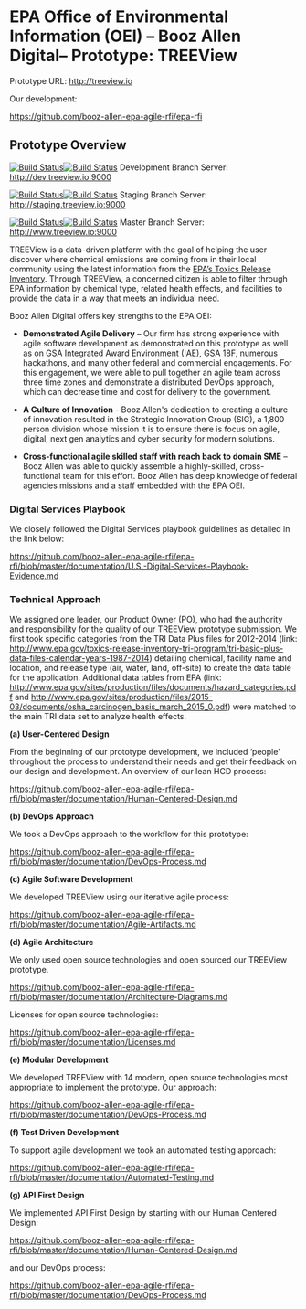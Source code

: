 # EPA Office of Environmental Information (OEI) – Booz Allen Digital– Prototype: TREEView

Prototype URL: http://treeview.io 

Our development:

https://github.com/booz-allen-epa-agile-rfi/epa-rfi

## Prototype Overview 

[![Build Status](http://jenkins.treeview.io:8080/buildStatus/icon?job=develop_frontend)](http://jenkins.treeview.io:8080/view/Development/job/develop_frontend/)[![Build Status](http://jenkins.treeview.io:8080/buildStatus/icon?job=develop_api)](http://jenkins.treeview.io:8080/view/Development/job/develop_api/)  Development Branch Server: http://dev.treeview.io:9000

[![Build Status](http://jenkins.treeview.io:8080/buildStatus/icon?job=staging_frontend)](http://jenkins.treeview.io:8080/view/Staging/job/staging_frontend/)[![Build Status](http://jenkins.treeview.io:8080/buildStatus/icon?job=staging_api)](http://jenkins.treeview.io:8080/view/Staging/job/staging_api/)  Staging Branch Server: http://staging.treeview.io:9000

[![Build Status](http://jenkins.treeview.io:8080/buildStatus/icon?job=master_frontend)](http://jenkins.treeview.io:8080/view/Master/job/master_frontend/)[![Build Status](http://jenkins.treeview.io:8080/buildStatus/icon?job=master_api)](http:/jenkins.treeview.io:8080/view/Master/job/master_api/)  Master Branch Server: http://www.treeview.io:9000

TREEView is a data-driven platform with the goal of helping the user discover where chemical emissions are coming from in their local community using the latest information from the [EPA’s Toxics Release Inventory](http://www.epa.gov/toxics-release-inventory-tri-program/tri-basic-plus-data-files-calendar-years-1987-2014).   Through TREEView, a concerned citizen is able to filter through EPA information by chemical type, related health effects, and facilities to provide the data in a way that meets an individual need.   

Booz Allen Digital offers key strengths to the EPA OEI:

- **Demonstrated Agile Delivery** – Our firm has strong experience with agile software development as demonstrated on this prototype as well as on GSA Integrated Award Environment (IAE), GSA 18F, numerous hackathons, and many other federal and commercial engagements.  For this engagement, we were able to pull together an agile team across three time zones and demonstrate a distributed DevOps approach, which can decrease time and cost for delivery to the government.

- **A Culture of Innovation** - Booz Allen's dedication to creating a culture of innovation resulted in the Strategic Innovation Group (SIG), a 1,800 person division whose mission it is to ensure there is focus on agile, digital, next gen analytics and cyber security for  modern solutions.

- **Cross-functional agile skilled staff with reach back to domain SME** – Booz Allen was able to quickly assemble a highly-skilled, cross-functional team for this effort. Booz Allen has deep knowledge of federal agencies missions and a staff embedded with the EPA OEI.

### Digital Services Playbook

We closely followed the Digital Services playbook guidelines as detailed in the link below: 

https://github.com/booz-allen-epa-agile-rfi/epa-rfi/blob/master/documentation/U.S.-Digital-Services-Playbook-Evidence.md

### Technical Approach 

We assigned one leader, our Product Owner (PO), who had the authority and responsibility for the quality of our TREEView prototype submission. We first took specific categories from the TRI Data Plus files for 2012-2014 (link: http://www.epa.gov/toxics-release-inventory-tri-program/tri-basic-plus-data-files-calendar-years-1987-2014) detailing chemical, facility name and location, and release type (air, water, land, off-site) to create the data table for the application. Additional data tables from EPA (link: http://www.epa.gov/sites/production/files/documents/hazard_categories.pdf and http://www.epa.gov/sites/production/files/2015-03/documents/osha_carcinogen_basis_march_2015_0.pdf) were matched to the main TRI data set to analyze health effects.

**(a) User-Centered Design**

From the beginning of our prototype development, we included ‘people’ throughout the process to understand their needs and get their feedback on our design and development.  An overview of our lean HCD process:

https://github.com/booz-allen-epa-agile-rfi/epa-rfi/blob/master/documentation/Human-Centered-Design.md

**(b) DevOps Approach**

We took a DevOps approach to the workflow for this prototype: 

https://github.com/booz-allen-epa-agile-rfi/epa-rfi/blob/master/documentation/DevOps-Process.md

**(c) Agile Software Development**

We developed TREEView using our iterative agile process:

https://github.com/booz-allen-epa-agile-rfi/epa-rfi/blob/master/documentation/Agile-Artifacts.md

**(d) Agile Architecture**

We only used open source technologies and open sourced our TREEView prototype.

https://github.com/booz-allen-epa-agile-rfi/epa-rfi/blob/master/documentation/Architecture-Diagrams.md

Licenses for open source technologies:

https://github.com/booz-allen-epa-agile-rfi/epa-rfi/blob/master/documentation/Licenses.md

**(e) Modular Development**

We developed TREEView with 14 modern, open source technologies most appropriate to implement the prototype.   Our approach:

https://github.com/booz-allen-epa-agile-rfi/epa-rfi/blob/master/documentation/DevOps-Process.md

**(f) Test Driven Development**

To support agile development we took an automated testing approach:

https://github.com/booz-allen-epa-agile-rfi/epa-rfi/blob/master/documentation/Automated-Testing.md

**(g) API First Design**

We implemented API First Design by starting with our Human Centered Design: 

https://github.com/booz-allen-epa-agile-rfi/epa-rfi/blob/master/documentation/Human-Centered-Design.md

and our DevOps process: 

https://github.com/booz-allen-epa-agile-rfi/epa-rfi/blob/master/documentation/DevOps-Process.md




